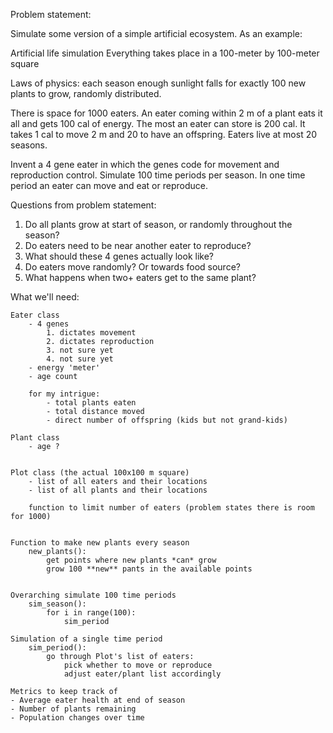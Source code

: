 Problem statement:

Simulate some version of a simple artificial ecosystem. As an example:

Artificial life simulation 
Everything takes place in a 100-meter by 100-meter square

Laws of physics: each season enough sunlight falls for exactly 100 new 
plants to grow, randomly distributed.

There is space for 1000 eaters. An eater coming within 2 m of a plant eats 
it all and gets 100 cal of energy. The most an eater can store is 200 cal. 
It takes 1 cal to move 2 m and 20 to have an offspring. 
Eaters live at most 20 seasons.

Invent a 4 gene eater in which the genes code for movement and reproduction
control. 
Simulate 100 time periods per season. 
In one time period an eater can move and eat or reproduce.


Questions from problem statement:
1) Do all plants grow at start of season, or randomly throughout the season?
2) Do eaters need to be near another eater to reproduce?
3) What should these 4 genes actually look like?
4) Do eaters move randomly? Or towards food source?
5) What happens when two+ eaters get to the same plant?



What we'll need:

    Eater class
        - 4 genes
            1. dictates movement
            2. dictates reproduction
            3. not sure yet
            4. not sure yet
        - energy 'meter'
        - age count

        for my intrigue:
            - total plants eaten
            - total distance moved
            - direct number of offspring (kids but not grand-kids)

    Plant class
        - age ?


    Plot class (the actual 100x100 m square)
        - list of all eaters and their locations
        - list of all plants and their locations

        function to limit number of eaters (problem states there is room for 1000)


    Function to make new plants every season
        new_plants():
            get points where new plants *can* grow
            grow 100 **new** pants in the available points


    Overarching simulate 100 time periods
        sim_season():
            for i in range(100):
                sim_period

    Simulation of a single time period
        sim_period():
            go through Plot's list of eaters:
                pick whether to move or reproduce
                adjust eater/plant list accordingly

    Metrics to keep track of
    - Average eater health at end of season
    - Number of plants remaining 
    - Population changes over time
